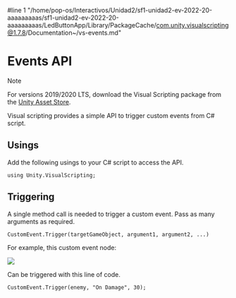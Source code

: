 #line 1 "/home/pop-os/Interactivos/Unidad2/sf1-unidad2-ev-2022-20-aaaaaaaaas/sf1-unidad2-ev-2022-20-aaaaaaaaas/LedButtonApp/Library/PackageCache/com.unity.visualscripting@1.7.8/Documentation~/vs-events.md"
# Events API

> [!NOTE]
> For versions 2019/2020 LTS, download the Visual Scripting package from the [Unity Asset Store](https://assetstore.unity.com/packages/tools/visual-bolt-163802).


Visual scripting provides a simple API to trigger custom events from C# script. 

## Usings

Add the following usings to your C# script to access the API.

```
using Unity.VisualScripting;
```

## Triggering

A single method call is needed to trigger a custom event. Pass as many arguments as required.

```
CustomEvent.Trigger(targetGameObject, argument1, argument2, ...)
```

For example, this custom event node:


![](images/vs-events-custom-event-node.png)


Can be triggered with this line of code.

```
CustomEvent.Trigger(enemy, "On Damage", 30);
```

